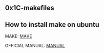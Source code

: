 ## 0x1C-makefiles

## How to install make on ubuntu

MAKE: [MAKE](https://www.geeksforgeeks.org/how-to-install-make-on-ubuntu/)

OFFICIAL MANUAL: [MANUAL](https://www.gnu.org/software/make/manual/html_node/)
